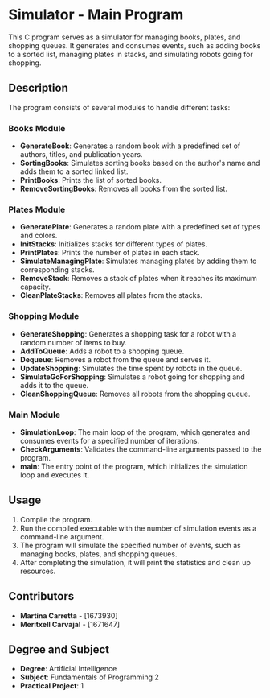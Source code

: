 # Simulator - Main Program

This C program serves as a simulator for managing books, plates, and shopping queues. It generates and consumes events, such as adding books to a sorted list, managing plates in stacks, and simulating robots going for shopping.

## Description

The program consists of several modules to handle different tasks:

### Books Module

- **GenerateBook**: Generates a random book with a predefined set of authors, titles, and publication years.
- **SortingBooks**: Simulates sorting books based on the author's name and adds them to a sorted linked list.
- **PrintBooks**: Prints the list of sorted books.
- **RemoveSortingBooks**: Removes all books from the sorted list.

### Plates Module

- **GeneratePlate**: Generates a random plate with a predefined set of types and colors.
- **InitStacks**: Initializes stacks for different types of plates.
- **PrintPlates**: Prints the number of plates in each stack.
- **SimulateManagingPlate**: Simulates managing plates by adding them to corresponding stacks.
- **RemoveStack**: Removes a stack of plates when it reaches its maximum capacity.
- **CleanPlateStacks**: Removes all plates from the stacks.

### Shopping Module

- **GenerateShopping**: Generates a shopping task for a robot with a random number of items to buy.
- **AddToQueue**: Adds a robot to a shopping queue.
- **Dequeue**: Removes a robot from the queue and serves it.
- **UpdateShopping**: Simulates the time spent by robots in the queue.
- **SimulateGoForShopping**: Simulates a robot going for shopping and adds it to the queue.
- **CleanShoppingQueue**: Removes all robots from the shopping queue.

### Main Module

- **SimulationLoop**: The main loop of the program, which generates and consumes events for a specified number of iterations.
- **CheckArguments**: Validates the command-line arguments passed to the program.
- **main**: The entry point of the program, which initializes the simulation loop and executes it.

## Usage

1. Compile the program.
2. Run the compiled executable with the number of simulation events as a command-line argument.
3. The program will simulate the specified number of events, such as managing books, plates, and shopping queues.
4. After completing the simulation, it will print the statistics and clean up resources.

## Contributors

- **Martina Carretta** - [1673930]
- **Meritxell Carvajal** - [1671647]

## Degree and Subject

- **Degree**: Artificial Intelligence
- **Subject**: Fundamentals of Programming 2
- **Practical Project**: 1